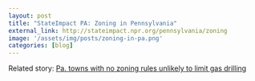 ```yaml
---
layout: post
title: "StateImpact PA: Zoning in Pennsylvania"
external_link: http://stateimpact.npr.org/pennsylvania/zoning
image: '/assets/img/posts/zoning-in-pa.png'
categories: [blog]
---
```


Related story: [Pa. towns with no zoning rules unlikely to limit gas drilling](http://stateimpact.npr.org/pennsylvania/2014/02/11/pa-towns-with-no-zoning-rules-unlikely-to-limit-gas-drilling-2/)